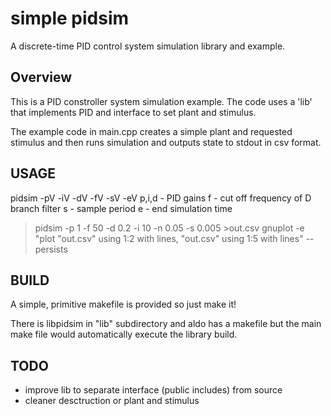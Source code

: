 # simple pidsim
A discrete-time PID control system simulation library and example.

Overview
----------
This is a PID constroller system simulation example.
The code uses a 'lib' that implements PID and interface to set 
plant and stimulus.

The example code in main.cpp creates a simple plant and requested stimulus 
and then runs simulation and outputs state to stdout in csv format.

USAGE
------
pidsim -pV -iV -dV -fV -sV -eV
	p,i,d - PID gains
	f - cut off frequency of D branch filter
	s - sample period
	e - end simulation time
	
> pidsim  -p 1 -f 50 -d 0.2 -i 10 -n 0.05 -s 0.005 >out.csv
> gnuplot -e "plot "out.csv" using 1:2 with lines, "out.csv" using 1:5 with lines" --persists


BUILD
------
A simple, primitive makefile is provided so just make it!

There is libpidsim in "lib" subdirectory and aldo has a makefile but the 
main make file would automatically execute the library build.

TODO
-----
- improve lib to separate interface (public includes) from source
- cleaner desctruction or plant and stimulus
